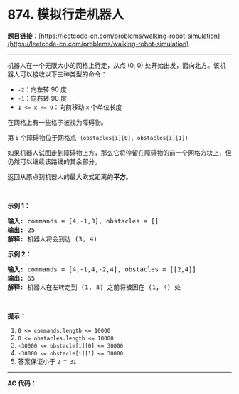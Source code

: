 # 874. 模拟行走机器人

**题目链接：**[https://leetcode-cn.com/problems/walking-robot-simulation](https://leetcode-cn.com/problems/walking-robot-simulation)

---

<div class="content__1Y2H">
 <div class="notranslate">
  <p>机器人在一个无限大小的网格上行走，从点&nbsp;(0, 0) 处开始出发，面向北方。该机器人可以接收以下三种类型的命令：</p> 
  <ul> 
   <li><code>-2</code>：向左转&nbsp;90 度</li> 
   <li><code>-1</code>：向右转 90 度</li> 
   <li><code>1 &lt;= x &lt;= 9</code>：向前移动&nbsp;<code>x</code>&nbsp;个单位长度</li> 
  </ul> 
  <p>在网格上有一些格子被视为障碍物。</p> 
  <p>第 <code>i</code>&nbsp;个障碍物位于网格点 &nbsp;<code>(obstacles[i][0], obstacles[i][1])</code></p> 
  <p>如果机器人试图走到障碍物上方，那么它将停留在障碍物的前一个网格方块上，但仍然可以继续该路线的其余部分。</p> 
  <p>返回从原点到机器人的最大欧式距离的<strong>平方</strong>。</p> 
  <p>&nbsp;</p> 
  <p><strong>示例 1：</strong></p> 
  <pre class="language-text"><strong>输入: </strong>commands = [4,-1,3], obstacles = []
<strong>输出: </strong>25
<strong>解释:</strong> 机器人将会到达 (3, 4)
</pre> 
  <p><strong>示例&nbsp;2：</strong></p> 
  <pre class="language-text"><strong>输入: </strong>commands = [4,-1,4,-2,4], obstacles = [[2,4]]
<strong>输出: </strong>65
<strong>解释</strong>: 机器人在左转走到 (1, 8) 之前将被困在 (1, 4) 处
</pre> 
  <p>&nbsp;</p> 
  <p><strong>提示：</strong></p> 
  <ol> 
   <li><code>0 &lt;= commands.length &lt;= 10000</code></li> 
   <li><code>0 &lt;= obstacles.length &lt;= 10000</code></li> 
   <li><code>-30000 &lt;= obstacle[i][0] &lt;= 30000</code></li> 
   <li><code>-30000 &lt;= obstacle[i][1] &lt;= 30000</code></li> 
   <li>答案保证小于&nbsp;<code>2 ^ 31</code></li> 
  </ol> 
 </div>
</div>

---

**AC 代码：**

```java

```